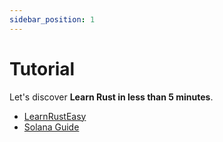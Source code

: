 ```yaml
---
sidebar_position: 1
---
```


# Tutorial

Let's discover **Learn Rust in less than 5 minutes**.


- [LearnRustEasy](https://rustycab.github.io/LearnRustEasy/)
- [Solana Guide](https://www.all-in-one-blockchain.xyz/docs/solana/guide)
